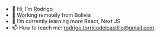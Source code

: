 - 👋 Hi, I’m Rodrigo
- 📍 Working remotely from Bolivia
- 🌱 I’m currently learning more React, Next JS
- 📫 How to reach me: rodrigo.torricodelcastillo@gmail.com

<!---
rtorricodev/rtorricodev is a ✨ special ✨ repository because its `README.md` (this file) appears on your GitHub profile.
You can click the Preview link to take a look at your changes.
--->
